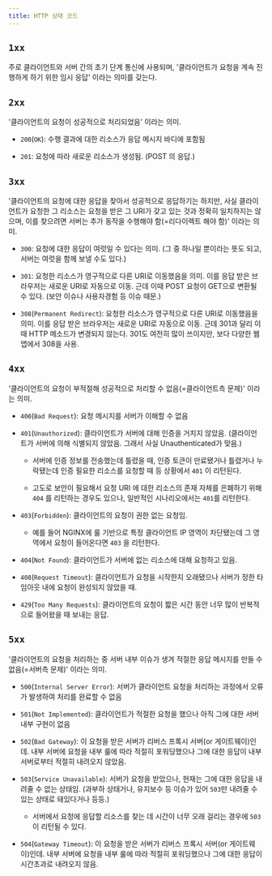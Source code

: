 ```yaml
---
title: HTTP 상태 코드
---
```


## `1xx`

주로 클라이언트와 서버 간의 초기 단계 통신에 사용되며, '클라이언트가 요청을 계속 진행하게 하기 위한 임시 응답' 이라는 의미를 갖는다.

## `2xx`

'클라이언트의 요청이 성공적으로 처리되었음' 이라는 의미. 

- `200`(`OK`): 수행 결과에 대한 리소스가 응답 메시지 바디에 포함됨

- `201`: 요청에 따라 새로운 리소스가 생성됨. (POST 의 응답.)

## `3xx`

'클라이언트의 요청에 대한 응답을 찾아서 성공적으로 응답하기는 하지만, 사실 클라이언트가 요청한 그 리소스는 요청을 받은 그 URI가 갖고 있는 것과 정확히 일치하지는 않으며, 이를 찾으려면 서버는 추가 동작을 수행해야 함(=리다이렉트 해야 함)' 이라는 의미. 

- `300`: 요청에 대한 응답이 여럿일 수 있다는 의미. (그 중 하나일 뿐이라는 뜻도 되고, 서버는 여럿을 함께 보낼 수도 있다.)

- `301`: 요청한 리소스가 영구적으로 다른 URI로 이동했음을 의미. 이를 응답 받은 브라우저는 새로운 URI로 자동으로 이동. 근데 이때 POST 요청이 GET으로 변환될 수 있다. (보안 이슈나 사용자경험 등 이슈 때문.)

- `308`(`Permanent Redirect`): 요청한 리소스가 영구적으로 다른 URI로 이동했음을 의미. 이를 응답 받은 브라우저는 새로운 URI로 자동으로 이동. 근데 301과 달리 이때 HTTP 메소드가 변경되지 않는다. 301도 여전히 많이 쓰이지만, 보다 다양한 웹앱에서 308을 사용.


## `4xx`

'클라이언트의 요청이 부적절해 성공적으로 처리할 수 없음(=클라이언트측 문제)' 이라는 의미. 

- `400`(`Bad Request`): 요청 메시지를 서버가 이해할 수 없음

- `401`(`Unauthorized`): 클라이언트가 서버에 대해 인증을 거치지 않았음. (클라이언트가 서버에 의해 식별되지 않았음. 그래서 사실 Unauthenticated가 맞음.)

  - 서버에 인증 정보를 전송했는데 틀렸을 때, 인증 토큰이 만료됐거나 틀렸거나 누락됐는데 인증 필요한 리소스를 요청할 때 등 상황에서 `401` 이 리턴된다.

  - 고도로 보안이 필요해서 요청 URI 에 대한 리소스의 존재 자체를 은폐하기 위해 `404` 를 리턴하는 경우도 있으나, 일반적인 시나리오에서는 `401`를 리턴한다.

- `403`(`Forbidden`): 클라이언트의 요청이 권한 없는 요청임.

  - 예를 들어 NGINX에 룰 기반으로 특정 클라이언트 IP 영역이 차단됐는데 그 영역에서 요청이 들어온다면 `403` 을 리턴한다.

- `404`(`Not Found`): 클라이언트가 서버에 없는 리소스에 대해 요청하고 있음.

- `408`(`Request Timeout`): 클라이언트가 요청을 시작한지 오래됐으나 서버가 정한 타임아웃 내에 요청이 완성되지 않았을 때. 

- `429`(`Too Many Requests`): 클라이언트의 요청이 짧은 시간 동안 너무 많이 반복적으로 들어왔을 때 보내는 응답.



## `5xx`

'클라이언트의 요청을 처리하는 중 서버 내부 이슈가 생겨 적절한 응답 메시지를 만들 수 없음(=서버측 문제)' 이라는 의미.

- `500`(`Internal Server Error`): 서버가 클라이언트 요청을 처리하는 과정에서 오류가 발생하여 처리를 완료할 수 없음

- `501`(`Not Implemented`): 클라이언트가 적절한 요청을 했으나 아직 그에 대한 서버 내부 구현이 없음

- `502`(`Bad Gateway`): 이 요청을 받은 서버가 리버스 프록시 서버(or 게이트웨이)인데. 내부 서버에 요청을 내부 룰에 따라 적절히 포워딩했으나 그에 대한 응답이 내부 서버로부터 적절히 내려오지 않았음.

- `503`(`Service Unavailable`): 서버가 요청을 받았으나, 현재는 그에 대한 응답을 내려줄 수 없는 상태임. (과부하 상태거나, 유지보수 등 이슈가 있어 `503`만 내려줄 수 있는 상태로 돼있다거나 등등.)

  - 서버에서 요청에 응답할 리소스를 찾는 데 시간이 너무 오래 걸리는 경우에 `503`이 리턴될 수 있다.

- `504`(`Gateway Timeout`): 이 요청을 받은 서버가 리버스 프록시 서버(or 게이트웨이)인데. 내부 서버에 요청을 내부 룰에 따라 적절히 포워딩했으나 그에 대한 응답이 시간초과로 내려오지 않음.